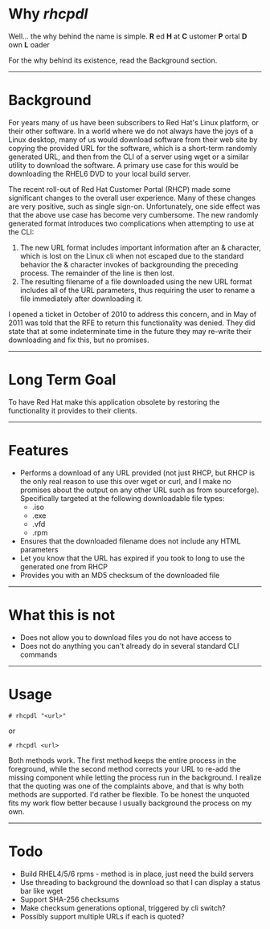 # Why _rhcpdl_ #
Well... the why behind the name is simple.
**R** ed **H** at **C** ustomer **P** ortal **D** own **L** oader

For the why behind its existence, read the Background section.

---

# Background #
For years many of us have been subscribers to Red Hat's Linux platform, or their other software.  In a world where we do not always have the joys of a Linux desktop, many of us would download software from their web site by copying the provided URL for the software, which is a short-term randomly generated URL, and then from the CLI of a server using wget or a similar utility to download the software.  A primary use case for this would be downloading the RHEL6 DVD to your local build server.

The recent roll-out of Red Hat Customer Portal (RHCP) made some significant changes to the overall user experience.  Many of these changes are very positive, such as single sign-on.  Unfortunately, one side effect was that the above use case has become very cumbersome.  The new randomly generated format introduces two complications when attempting to use at the CLI:

  1. The new URL format includes important information after an & character, which is lost on the Linux cli when not escaped due to the standard behavior the & character invokes of backgrounding the preceding process.  The remainder of the line is then lost.
  1. The resulting filename of a file downloaded using the new URL format includes all of the URL parameters, thus requiring the user to rename a file immediately after downloading it.

I opened a ticket in October of 2010 to address this concern, and in May of 2011 was told that the RFE to return this functionality was denied.  They did state that at some indeterminate time in the future they may re-write their downloading and fix this, but no promises.


---

# Long Term Goal #
To have Red Hat make this application obsolete by restoring the functionality it provides to their clients.


---

# Features #
  * Performs a download of any URL provided (not just RHCP, but RHCP is the only real reason to use this over wget or curl, and I make no promises about the output on any other URL such as from sourceforge). Specifically targeted at the following downloadable file types:
    * .iso
    * .exe
    * .vfd
    * .rpm
  * Ensures that the downloaded filename does not include any HTML parameters
  * Let you know that the URL has expired if you took to long to use the generated one from RHCP
  * Provides you with an MD5 checksum of the downloaded file


---

# What this is not #
  * Does not allow you to download files you do not have access to
  * Does not do anything you can't already do in several standard CLI commands


---

# Usage #
```
# rhcpdl "<url>"
```
or
```
# rhcpdl <url>
```

Both methods work.  The first method keeps the entire process in the foreground, while the second method corrects your URL to re-add the missing component while letting the process run in the background.  I realize that the quoting was one of the complaints above, and that is why both methods are supported.  I'd rather be flexible.  To be honest the unquoted fits my work flow better because I usually background the process on my own.



---

# Todo #

  * Build RHEL4/5/6 rpms - method is in place, just need the build servers
  * Use threading to background the download so that I can display a status bar like wget
  * Support SHA-256 checksums
  * Make checksum generations optional, triggered by cli switch?
  * Possibly support multiple URLs if each is quoted?